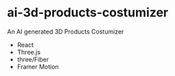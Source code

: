 # ai-3d-products-costumizer
An  AI generated 3D Products Costumizer 

- React
- Three.js
- three/Fiber
- Framer Motion

